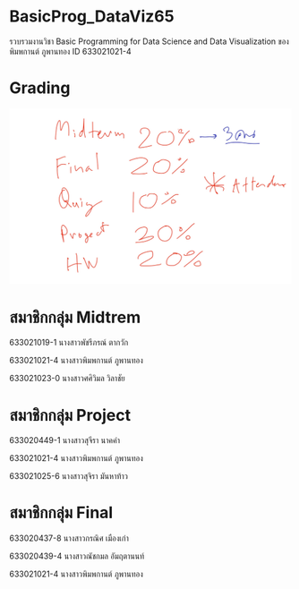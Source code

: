 # BasicProg_DataViz65
รวบรวมงานวิชา Basic Programming for Data Science and Data Visualization ของ พิมพกานต์ ภูพานทอง ID 633021021-4

# Grading
![grading image](Grading.jpg)

# สมาชิกกลุ่ม Midtrem
633021019-1	นางสาวพัชรีภรณ์ ตากวัก

633021021-4	นางสาวพิมพกานต์ ภูพานทอง

633021023-0	นางสาวศศิวิมล วิลาชัย


# สมาชิกกลุ่ม Project
633020449-1	นางสาวสุจีรา นาคคำ

633021021-4	นางสาวพิมพกานต์ ภูพานทอง

633021025-6	นางสาวสุจิรา มันหาท้าว

# สมาชิกกลุ่ม Final

633020437-8	นางสาวกรณิศ เมืองเก่า

633020439-4	นางสาวณัชกมล อัมฤตานนท์

633021021-4	นางสาวพิมพกานต์ ภูพานทอง
